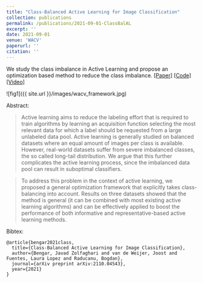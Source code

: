 ```yaml
---
title: "Class-Balanced Active Learning for Image Classification"
collection: publications
permalink: /publications/2021-09-01-ClassBalAL
excerpt: ''
date: 2021-09-01
venue: 'WACV'
paperurl: ''
citation: ''
---
```

We study the class imbalance in Active Learning and propose an optimization based method to reduce the class imbalance.
[[Paper]](https://arxiv.org/pdf/2110.04543.pdf) [[Code]](https://github.com/Javadzb/Class-Balanced-AL) [[Video]](https://www.youtube.com/watch?v=qYt7SD8MaQ4)

![fig1]({{ site.url }}/images/wacv_framework.jpg)

Abstract:

> Active learning aims to reduce the labeling effort that is required to train algorithms by learning an acquisition function selecting the most relevant data for which a label should be requested from a large unlabeled data pool. Active learning is generally studied on balanced datasets where an equal amount of images per class is available. However, real-world datasets suffer from severe imbalanced classes, the so called long-tail distribution. We argue that this further complicates the active learning process, since the imbalanced data pool can result in suboptimal classifiers. 

> To address this problem in the context of active learning, we proposed a general optimization framework that explicitly takes class-balancing into account. Results on three datasets showed that the method is general (it can be combined with most existing active learning algorithms) and can be effectively applied to boost the performance of both informative and representative-based active learning methods.

Bibtex:
```
@article{bengar2021class,
  title={Class-Balanced Active Learning for Image Classification},
  author={Bengar, Javad Zolfaghari and van de Weijer, Joost and Fuentes, Laura Lopez and Raducanu, Bogdan},
  journal={arXiv preprint arXiv:2110.04543},
  year={2021}
}
```
